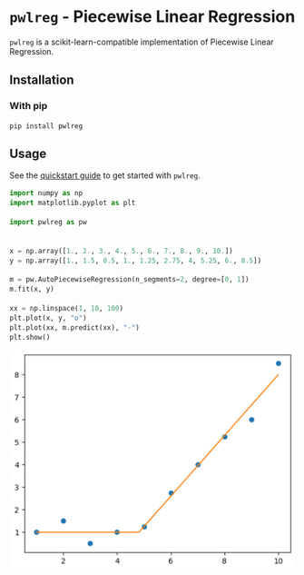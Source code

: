 # `pwlreg` - Piecewise Linear Regression

`pwlreg` is a scikit-learn-compatible implementation of Piecewise Linear Regression.

## Installation

### With pip

```shell
pip install pwlreg
```

## Usage

See the [quickstart guide](quickstart.ipynb) to get started with `pwlreg`.

```python
import numpy as np
import matplotlib.pyplot as plt

import pwlreg as pw


x = np.array([1., 2., 3., 4., 5., 6., 7., 8., 9., 10.])
y = np.array([1., 1.5, 0.5, 1., 1.25, 2.75, 4, 5.25, 6., 8.5])

m = pw.AutoPiecewiseRegression(n_segments=2, degree=[0, 1])
m.fit(x, y)

xx = np.linspace(1, 10, 100)
plt.plot(x, y, "o")
plt.plot(xx, m.predict(xx), "-")
plt.show()
```

![pwlreg toy example](img/img.png)
